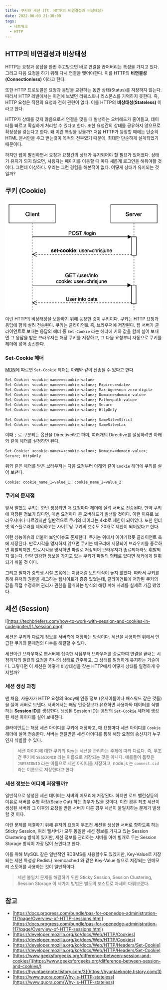 ```yaml
---
title: 쿠키와 세션 (ft. HTTP의 비연결성과 비상태성)
date: 2022-06-03 21:30:00
tags:
  - 네트워크
  - HTTP
---
```


## HTTP의 비연결성과 비상태성

HTTP는 요청과 응답을 한번 주고받으면 바로 연결을 끊어버리는 특성을 가지고 있다. 그리고 다음 요청을 하기 위해 다시 연결을 맺어야한다. 이를 HTTP의 **비연결성(Connectionless)** 이라고 한다.

또한 HTTP 프로토콜은 요청과 응답을 교환하는 동안 상태(Status)를 저장하지 않는다. 따라서 HTTP 레벨에서는 이전에 보냈던 리퀘스트나 리스폰스를 기억하지 못한다. 즉, HTTP 요청은 직전의 요청과 전혀 관련이 없다. 이를 HTTP의 **비상태성(Stateless)** 이라고 한다.

HTTP가 상태를 갖지 않음으로서 연결을 맺을 때 발생하는 오버헤드가 줄어들고, 데이터를 빠르고 확실하게 처리할 수 있다고 한다. 또한 요청간의 상태를 공유하지 않으므로 확장성을 갖는다고 한다. 왜 이런 특징을 갖을까? 처음 HTTP가 등장할 때에는 단순히 HTML 문서만을 주고 받는것이 목적의 전부였기 때문에, 최대한 단순하게 설계되었기 때문이다.

하지만 웹이 발전하면서 요청과 요청간의 상태가 유지되어야 할 필요가 있어졌다. 상태가 유지가 되지 않으면, 사용자는 페이지를 이동할 때 마다 새롭게 로그인을 해줘야할 것 이다. 그런데 이상하다. 우리는 그런 경험을 해본적이 없다. 어떻게 상태가 유지되는 것 일까?

## 쿠키 (Cookie)

![](./cookie.png)

이런 HTTP의 비상태성을 보완하기 위해 등장한 것이 쿠키이다. 쿠키는 HTTP 요청과 응답에 함께 실려 전송된다. 쿠키는 클라이언트 즉, 브라우저에 저장된다. 웹 서버가 클라이언트로 보내는 응답의 헤더 중 `Set-Cookie` 라는 헤더에 키와 값을 함께 실어 보내면 그 응답을 받은 브라우저는 해당 쿠키를 저장하고, 그 다음 요청부터 자동으로 쿠키를 헤더에 넣어 송신한다.

### Set-Cookie 헤더

[MDN](https://developer.mozilla.org/ko/docs/Web/HTTP/Headers/Set-Cookie)에 따르면 `Set-Cookie` 헤더는 아래와 같이 전송될 수 있다고 한다.

```
Set-Cookie: <cookie-name>=<cookie-value>
Set-Cookie: <cookie-name>=<cookie-value>; Expires=<date>
Set-Cookie: <cookie-name>=<cookie-value>; Max-Age=<non-zero-digit>
Set-Cookie: <cookie-name>=<cookie-value>; Domain=<domain-value>
Set-Cookie: <cookie-name>=<cookie-value>; Path=<path-value>
Set-Cookie: <cookie-name>=<cookie-value>; Secure
Set-Cookie: <cookie-name>=<cookie-value>; HttpOnly

Set-Cookie: <cookie-name>=<cookie-value>; SameSite=Strict
Set-Cookie: <cookie-name>=<cookie-value>; SameSite=Lax
```

이때 `;` 로 구분되는 옵션을 Directive라고 하며, 여러개의 Directive를 설정하려면 아래와 같이 헤더를 설정하면 된다.

```
Set-Cookie: <cookie-name>=<cookie-value>; Domain=<domain-value>; Secure; HttpOnly
```

위와 같은 헤더를 받은 브라우저는 다음 요청부터 아래와 같이 `Cookie` 헤더에 쿠키를 실어 보낸다.

```
Cookie: cookie_name_1=value_1; cookie_name_2=value_2
```

### 쿠키의 문제점

앞서 말했듯 쿠키는 한번 생성되면 매 요청마다 헤더에 실려 서버로 전송된다. 만약 쿠키에 저장된 정보가 많다면, 매번 요청마다 큰 오버헤드가 발생할 것이다. 이런 이유로 브라우저마다 다르겠지만 일반적으로 쿠키의 데이터는 4kb로 제한이 되어있다. 또한 인터넷 익스플로러를 제외하고는 사이트당 쿠키의 갯수도 20개로 제한이 되어있다고 한다.

이런 성능이슈와 더불어 보안이슈도 존재한다. 쿠키는 위에서 이야기했듯 클라이언트 측에 저장된다. 만료시각을 명시하지 않으면 쿠키는 메모리에 저장되어 브라우저를 종료하면 휘발되지만, 만료시각을 명시하면 파일로 저장되어 브라우저가 종료되더라도 휘발되지 않는다. 만약 민감한 정보을 가지고 있는 쿠키가 파일의 형태로 있다면 해커에게 탈취되기 쉬울 것 이다.

그리고 필자가 중학생 시절 즈음에는 지금처럼 보안의식이 높지 않았다. 따라서 쿠키를 통해 유저의 권한을 체크하는 웹사이트가 종종 있었는데, 클라이언트에 저장된 쿠키의 값을 직접 수정하여 관리자 권한을 탈취하는 방식의 해킹 피해 사례를 실제로 가끔 봤었다.

## 세션 (Session)

![https://techbriefers.com/how-to-work-with-session-and-cookies-in-codeigniter/](./session.png)

세션은 쿠키와 다르게 정보를 서버측에 저장하는 방식이다. 세션을 사용하면 위에서 언급한 쿠키의 문제점의 다수를 해결할 수 있다.

세션이란 브라우저로 웹서버에 접속한 시점부터 브라우저를 종료하여 연결을 끝내는 시점까지의 일련의 요청을 하나의 상태로 간주하고, 그 상태를 일정하게 유지하는 기술이다. 그렇다면 이 세션은 어떻게 비상태성을 갖는 HTTP에서 어떻게 상태를 일정하게 유지할까?

### 세션 생성 과정

맨 처음, 사용자가 HTTP 요청의 Body에 인증 정보 (유저이름이나 패스워드 같은 것들) 을 실어 서버로 보낸다. 서버에서는 해당 인증정보가 유효하면 사용자와 데이터를 식별하는 **Session ID**를 생성한다. 생성된 Session ID는 응답의 `Set-Cookie` 헤더에 생성된 세션 아이디를 실어 보내진다.

클라이언트는 해당 세션 아이디를 쿠키에 저장하고, 매 요청마다 세션 아이디를 `Cookie` 헤더에 실어 전송한다. 서버는 전달받은 세션 아이디를 통해 해당 요청의 송신자가 누구인지 식별할 수 있다.

> 세션 아이디에 대한 쿠키의 Key는 세션을 관리하는 주체에 따라 다르다. 즉, 무조건 쿠키에 `SESSIONID` 라는 이름으로 저장되는 것은 아니다. 예를들어 톰캣은 `JSESSIONID` 라는 이름으로 세션 아이디를 저장하고, node.js 는 `connect.sid` 라는 이름으로 저장한다고 한다.

### 세션 정보는 어디에 저장될까?

일반적으로 생성된 세션 데이터는 서버의 메모리에 저장된다. 하지만 로드 밸런싱등의 이유로 서버를 수평 확장(Scale Out) 하는 경우가 많을 것이다. 이런 경우 최초 세션이 생성된 서버와 그 이후의 요청을 받은 서버가 다른 경우 세션이 불일치하는 문제가 발생할 것 이다.

이런 문제를 해결하기 위해 유저의 요청이 무조건 세션을 생성한 서버로 향하도록 하는 Sticky Session, 여러 웹서버가 모두 동일한 세션 정보를 가지고 있는 Session Clustering 방식이 있지만, 세션 정보를 관리하는 서버를 아예 별개로 두는 Session Storage 방식이 가장 많이 쓰인다고 한다.

이를 위해 MySQL 같은 일반적인 RDBMS를 사용할수도 있겠지만, Key-Value로 저장되는 세션 특성상 Redis나 memcached 와 같은 Key-Value 쌍으로 저장되는 인메모리 스토어를 사용하는 것이 일반적이다.

> 세션 불일치 문제를 해결하기 위한 Sticky Session, Session Clustering, Session Storage 이 세가지 방법은 별도의 포스트로 자세히 다뤄보겠다.

## 참고

- [https://docs.progress.com/bundle/pas-for-openedge-administration-117/page/Overview-of-HTTP-sessions.html](https://docs.progress.com/bundle/pas-for-openedge-administration-117/page/Overview-of-HTTP-sessions.html)
- [https://developer.mozilla.org/ko/docs/Web/HTTP/Cookies](https://developer.mozilla.org/ko/docs/Web/HTTP/Cookies)
- [https://developer.mozilla.org/ko/docs/Web/HTTP/Headers/Set-Cookie](https://developer.mozilla.org/ko/docs/Web/HTTP/Headers/Set-Cookie)
- [https://www.geeksforgeeks.org/difference-between-session-and-cookies/](https://www.geeksforgeeks.org/difference-between-session-and-cookies/)
- [https://hyuntaeknote.tistory.com/3](https://hyuntaeknote.tistory.com/3)
- [https://www.quora.com/Why-is-HTTP-stateless](https://www.quora.com/Why-is-HTTP-stateless)
